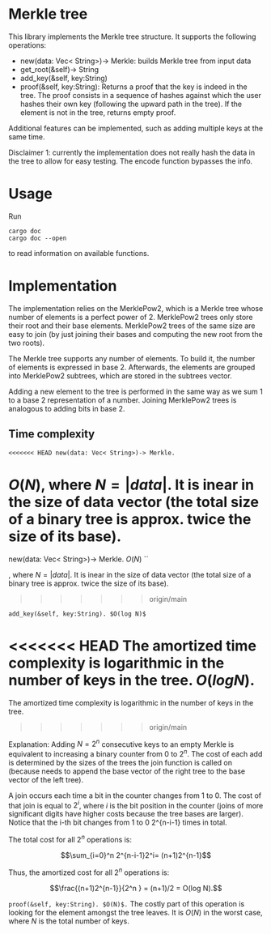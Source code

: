 <!-- Merkle tree -->
# Merkle tree
This library implements the Merkle tree structure. It supports the following operations:
* new(data: Vec< String>)-> Merkle: builds Merkle tree from input data
* get_root(&self)-> String
* add_key(&self, key:String)
* proof(&self, key:String): Returns a proof that the key is indeed in the tree. The proof consists in a sequence of hashes against which the user hashes their own key (following the upward path in the tree). If the element is not in the tree, returns empty proof. 

Additional features can be implemented, such as adding multiple keys at the same time. 

Disclaimer 1: currently the implementation does not really hash the data in the tree to allow for easy testing. The encode function bypasses the info. 

# Usage 
Run 
```
cargo doc
cargo doc --open 
```
to read information on available functions. 

# Implementation

The implementation relies on the MerklePow2, which is a Merkle tree whose number of elements is a perfect power of 2. MerklePow2 trees only store their root and their base elements. MerklePow2 trees of the same size are easy to join (by just joining their bases and computing the new root from the two roots).

The Merkle tree supports any number of elements. To build it, the number of elements is expressed in base 2. Afterwards, the elements are grouped into MerklePow2 subtrees, which are stored in the subtrees vector. 

Adding a new element to the tree is performed in the same way as we sum 1 to a base 2 representation of a number. Joining MerklePow2 trees is analogous to adding bits in base 2.

## Time complexity 
``
<<<<<<< HEAD
new(data: Vec< String>)-> Merkle.
``

$O(N)$, where $N=|data|$. It is inear in the size of data vector (the total size of a binary tree is approx. twice the size of its base).
=======
new(data: Vec< String>)-> Merkle. $O(N)$
``

, where $N=|data|$. It is inear in the size of data vector (the total size of a binary tree is approx. twice the size of its base).
>>>>>>> origin/main

``
add_key(&self, key:String). $O(log N)$
``

<<<<<<< HEAD
The amortized time complexity is logarithmic in the number of keys in the tree. $O(log N)$.
=======
The amortized time complexity is logarithmic in the number of keys in the tree.
>>>>>>> origin/main

Explanation: Adding $N = 2^n$ consecutive keys to an empty Merkle is equivalent to increasing a binary counter from $0$ to $2^n$. The cost of each add is determined by the sizes of the trees the join function is called on (because needs to append the base vector of the right tree to the base vector of the left tree). 

A join occurs each time a bit in the counter changes from 1 to 0. The cost of that join is equal to $2^i$, where $i$ is the bit position in the counter (joins of more significant digits have higher costs because the tree bases are larger). Notice that the i-th bit changes from 1 to 0 2^{n-i-1} times in total. 

The total cost for all $2^n$ operations is:
```math
\sum_{i=0}^n 2^{n-i-1}2^i= (n+1)2^{n-1}
```

Thus, the amortized cost for all $2^n$ operations is:
```math
\frac{(n+1)2^{n-1}}{2^n } = (n+1)/2 = O(log N).
```

``
proof(&self, key:String). $O(N)$.
``
The costly part of this operation is looking for the element amongst the tree leaves. It is $O(N)$ in the worst case, where $N$ is the total number of keys. 
